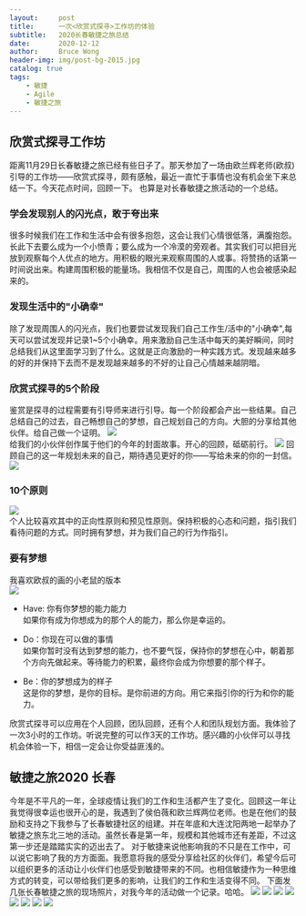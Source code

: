 ```yaml
---
layout:     post
title:      一次<欣赏式探寻>工作坊的体验
subtitle:   2020长春敏捷之旅总结
date:       2020-12-12
author:     Bruce Wong
header-img: img/post-bg-2015.jpg 
catalog: true
tags:
    - 敏捷
    - Agile
    - 敏捷之旅
---
```

## 欣赏式探寻工作坊  
距离11月29日长春敏捷之旅已经有些日子了。那天参加了一场由欧兰辉老师(欧叔)引导的工作坊——欣赏式探寻，颇有感触，最近一直忙于事情也没有机会坐下来总结一下。今天花点时间，回顾一下。 也算是对长春敏捷之旅活动的一个总结。 

### 学会发现别人的闪光点，敢于夸出来  
很多时候我们在工作和生活中会有很多抱怨，这会让我们心情很低落，满腹抱怨。长此下去要么成为一个小愤青；要么成为一个冷漠的旁观者。其实我们可以把目光放到观察每个人优点的地方。用积极的眼光来观察周围的人或事。将赞扬的话第一时间说出来。构建周围积极的能量场。我相信不仅是自己，周围的人也会被感染起来的。

### 发现生活中的"小确幸"
除了发现周围人的闪光点，我们也要尝试发现我们自己工作生/活中的"小确幸",每天可以尝试发现并记录1~5个小确幸。用来激励自己生活中每天的美好瞬间，同时总结我们从这里面学习到了什么。这就是正向激励的一种实践方式。发现越来越多的好的并保持下去而不是发现越来越多的不好的让自己心情越来越阴暗。

### 欣赏式探寻的5个阶段  
鉴赏是探寻的过程需要有引导师来进行引导。每一个阶段都会产出一些结果。自己总结自己的过去，自己畅想自己的梦想，自己规划自己的方向。大胆的分享给其他伙伴。给自己做一个证明。
![](/img/agiletour/2020/agiletour16.jpg)  
给我们的小伙伴创作属于他们的今年的封面故事。开心的回顾，砥砺前行。
![](/img/agiletour/2020/agiletour18.jpg)
回顾自己的这一年规划未来的自己，期待遇见更好的你——写给未来的你的一封信。
![](/img/agiletour/2020/agiletour17.jpg)    

### 10个原则   
![](/img/agiletour/2020/agiletour15.jpg)  
个人比较喜欢其中的正向性原则和预见性原则。保持积极的心态和问题，指引我们看待问题的方式。同时拥有梦想，并为我们自己的行为作指引。

### 要有梦想  
我喜欢欧叔的画的小老鼠的版本  
![](/img/agiletour/2020/agiletour0.jpg)  
+ Have: 你有你梦想的能力能力  
    如果你有成为你想成为的那个人的能力，那么你是幸运的。  

+ Do：你现在可以做的事情  
    如果你暂时没有达到梦想的能力，也不要气馁，保持你的梦想在心中，朝着那个方向先做起来。等待能力的积累，最终你会成为你想要的那个样子。

+ Be：你的梦想成为的样子  
    这是你的梦想，是你的目标。是你前进的方向。用它来指引你的行为和你的能力。

欣赏式探寻可以应用在个人回顾，团队回顾，还有个人和团队规划方面。我体验了一次3小时的工作坊。听说完整的可以作3天的工作坊。感兴趣的小伙伴可以寻找机会体验一下，相信一定会让你受益匪浅的。

## 敏捷之旅2020 长春
今年是不平凡的一年，全球疫情让我们的工作和生活都产生了变化。回顾这一年让我觉得很幸运也很开心的是，我遇到了侯伯薇和欧兰辉两位老师。也是在他们的鼓励和支持之下我参与了长春敏捷社区的组建。并在年底和大连沈阳两地一起举办了敏捷之旅东北三地的活动。虽然长春是第一年，规模和其他城市还有差距，不过这第一步还是踏踏实实的迈出去了。
对于敏捷来说他影响我的不只是在工作中，可以说它影响了我的方方面面。我愿意将我的感受分享给社区的伙伴们，希望今后可以组织更多的活动让小伙伴们也感受到敏捷带来的不同。也相信敏捷作为一种思维方式的转变，可以带给我们更多的影响，让我们的工作和生活变得不同。
下面发几张长春敏捷之旅的现场照片，对我今年的活动做一个记录。哈哈。
![](/img/agiletour/2020/agiletour3.jpg)
![](/img/agiletour/2020/agiletour5.jpg)
![](/img/agiletour/2020/agiletour6.jpg)
![](/img/agiletour/2020/agiletour8.jpg)
![](/img/agiletour/2020/agiletour9.jpg)
![](/img/agiletour/2020/agiletour10.jpg)
![](/img/agiletour/2020/agiletour2.jpg)
![](/img/agiletour/2020/agiletour4.jpg)
